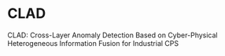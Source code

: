 # CLAD
CLAD: Cross-Layer Anomaly Detection Based on Cyber-Physical Heterogeneous Information Fusion for Industrial CPS
